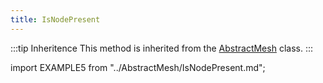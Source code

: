 ```yaml
---
title: IsNodePresent
---
```


:::tip Inheritence
This method is inherited from the [AbstractMesh](../AbstractMesh/AbstractMesh_.md) class.
:::

import EXAMPLE5 from "../AbstractMesh/IsNodePresent.md";

<EXAMPLE5 />
